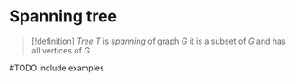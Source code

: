 # Spanning tree

> [!definition]
> *Tree* $T$ is *spanning* of graph $G$ it is a subset of $G$ and has all vertices of $G$	

#TODO include examples
